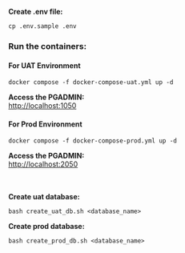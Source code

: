 **Create .env file:**
```
cp .env.sample .env
```
### Run the containers:

#### For UAT Environment

```
docker compose -f docker-compose-uat.yml up -d
```

<strong>
Access the PGADMIN:
</strong>
<br>
<a href="http://localhost:1050">http://localhost:1050</a>

#### For Prod Environment


```
docker compose -f docker-compose-prod.yml up -d
```
<strong>
Access the PGADMIN:
</strong>
<br>
<a href="http://localhost:2050">http://localhost:2050</a>


<br>
<br>
<br>

**Create uat database:**
```
bash create_uat_db.sh <database_name>
```

**Create prod database:**
```
bash create_prod_db.sh <database_name>
```